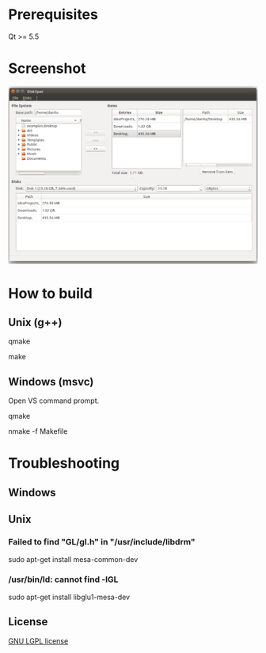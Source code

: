 # Prerequisites
Qt >= 5.5

# Screenshot
![DiskSpan](images/DiskSpan.png "DiskSpan tool")

# How to build
## Unix (g++)
qmake

make

## Windows (msvc)
Open VS command prompt.

qmake

nmake -f Makefile

# Troubleshooting
## Windows

## Unix
### Failed to find "GL/gl.h" in "/usr/include/libdrm"
sudo apt-get install mesa-common-dev

### /usr/bin/ld: cannot find -lGL
sudo apt-get install libglu1-mesa-dev

## License

[GNU LGPL license](http://www.gnu.org/licenses/lgpl-3.0.html)
